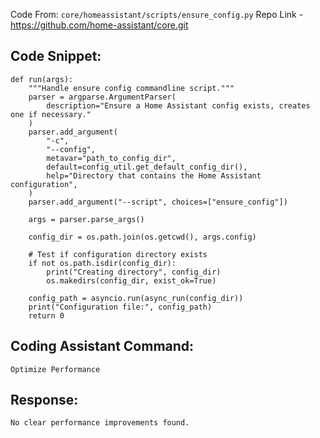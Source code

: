 Code From: `core/homeassistant/scripts/ensure_config.py` 
Repo Link - https://github.com/home-assistant/core.git



## Code Snippet:

```
def run(args):
    """Handle ensure config commandline script."""
    parser = argparse.ArgumentParser(
        description="Ensure a Home Assistant config exists, creates one if necessary."
    )
    parser.add_argument(
        "-c",
        "--config",
        metavar="path_to_config_dir",
        default=config_util.get_default_config_dir(),
        help="Directory that contains the Home Assistant configuration",
    )
    parser.add_argument("--script", choices=["ensure_config"])

    args = parser.parse_args()

    config_dir = os.path.join(os.getcwd(), args.config)

    # Test if configuration directory exists
    if not os.path.isdir(config_dir):
        print("Creating directory", config_dir)
        os.makedirs(config_dir, exist_ok=True)

    config_path = asyncio.run(async_run(config_dir))
    print("Configuration file:", config_path)
    return 0
```

## Coding Assistant Command: 

`Optimize Performance`

## Response:

```
No clear performance improvements found.
```
